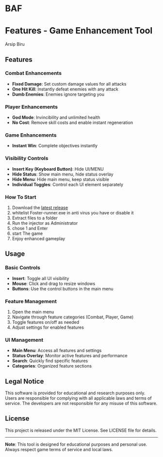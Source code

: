 # BAF

# Features - Game Enhancement Tool
Arsip Biru

## Features

### Combat Enhancements
- **Fixed Damage**: Set custom damage values for all attacks
- **One Hit Kill**: Instantly defeat enemies with any attack
- **Dumb Enemies**: Enemies ignore targeting you

### Player Enhancements
- **God Mode**: Invincibility and unlimited health
- **No Cost**: Remove skill costs and enable instant regeneration

### Game Enhancements
- **Instant Win**: Complete objectives instantly

### Visibility Controls
- **Insert Key (Keyboard Button)**: Hide UI/MENU
- **Hide Status**: Show main menu, hide status overlay
- **Hide Menu**: Hide main menu, keep status visible
- **Individual Toggles**: Control each UI element separately


### How To Start
1. Download the [latest release](https://github.com/FosterG4/BAF/releases)
2. whitelist Foster-runner.exe in anti virus you have or disable it
3. Extract files to a folder
4. Run the injector as Administrator
5. chose 1 and Enter
6. start The game
7. Enjoy enhanced gameplay

## Usage

### Basic Controls
- **Insert**: Toggle all UI visibility
- **Mouse**: Click and drag to resize windows
- **Buttons**: Use the control buttons in the main menu

### Feature Management
1. Open the main menu
2. Navigate through feature categories (Combat, Player, Game)
3. Toggle features on/off as needed
4. Adjust settings for enabled features

### UI Management
- **Main Menu**: Access all features and settings
- **Status Overlay**: Monitor active features and performance
- **Search**: Quickly find specific features
- **Categories**: Organized feature sections


## Legal Notice

This software is provided for educational and research purposes only. Users are responsible for complying with all applicable laws and terms of service. The developers are not responsible for any misuse of this software.

## License

This project is released under the MIT License. See LICENSE file for details.

---

**Note**: This tool is designed for educational purposes and personal use. Always respect game terms of service and local laws. 